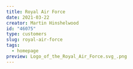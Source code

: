 ```yaml
---
title: Royal Air Force
date: 2021-03-22
creator: Martin Hinshelwood
id: "46075"
type: customers
slug: royal-air-force
tags:
  - homepage
preview: Logo_of_the_Royal_Air_Force.svg_.png
---
```

